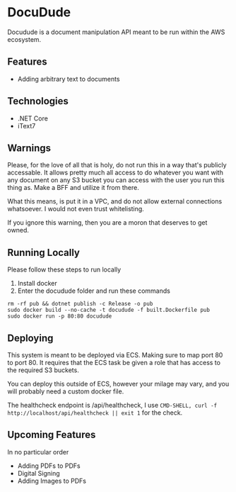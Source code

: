 # DocuDude

Docudude is a document manipulation API meant to be run within the AWS ecosystem.

## Features

* Adding arbitrary text to documents

## Technologies

* .NET Core
* iText7

## Warnings

Please, for the love of all that is holy, do not run this in a way that's publicly accessable. It allows pretty much all access to do whatever you want with any document on any S3 bucket you can access with the user you run this thing as. Make a BFF and utilize it from there. 

What this means, is put it in a VPC, and do not allow external connections whatsoever. I would not even trust whitelisting.

If you ignore this warning, then you are a moron that deserves to get owned.

## Running Locally

Please follow these steps to run locally

1. Install docker
1. Enter the docudude folder and run these commands

```
rm -rf pub && dotnet publish -c Release -o pub
sudo docker build --no-cache -t docudude -f built.Dockerfile pub
sudo docker run -p 80:80 docudude
```


## Deploying

This system is meant to be deployed via ECS. Making sure to map port 80 to port 80. It requires that the ECS task be given a role that has access to the required S3 buckets.

You can deploy this outside of ECS, however your milage may vary, and you will probably need a custom docker file.

The healthcheck endpoint is /api/healthcheck, I use `CMD-SHELL, curl -f http://localhost/api/healthcheck || exit 1` for the check.

## Upcoming Features

In no particular order

* Adding PDFs to PDFs
* Digital Signing
* Adding Images to PDFs
